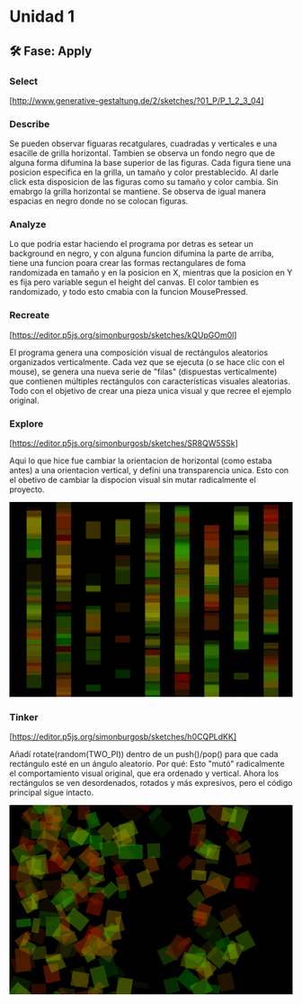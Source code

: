 # Unidad 1

## 🛠 Fase: Apply

### Select 

[http://www.generative-gestaltung.de/2/sketches/?01_P/P_1_2_3_04] 

### Describe

Se pueden observar figuaras recatgulares, cuadradas y verticales e una esacille de grilla horizontal. Tambien se observa un fondo negro que de alguna forma difumina la base superior de las figuras. Cada figura tiene una posicion especifica en la grilla, un tamaño y color prestablecido. Al darle click esta disposicion de las figuras como su tamaño y color cambia. Sin emabrgo la grilla horizontal se mantiene. Se observa de igual manera espacias en negro donde no se colocan figuras. 

### Analyze 

Lo que podria estar haciendo el programa por detras es setear un background en negro, y con alguna funcion difumina la parte de arriba, tiene una funcion poara crear las formas rectangulares de foma randomizada en tamaño y en la posicion en X, mientras que la posicion en Y es fija pero variable segun el height del canvas. El color tambien es randomizado, y todo esto cmabia con la funcion MousePressed. 

### Recreate

[https://editor.p5js.org/simonburgosb/sketches/kQUpGOm0l]

El programa genera una composición visual de rectángulos aleatorios organizados verticalmente. Cada vez que se ejecuta (o se hace clic con el mouse), se genera una nueva serie de "filas" (dispuestas verticalmente) que contienen múltiples rectángulos con características visuales aleatorias. Todo con el objetivo de crear una pieza unica visual y que recree el ejemplo original. 

### Explore 
[https://editor.p5js.org/simonburgosb/sketches/SR8QW5SSk]

Aqui lo que hice fue cambiar la orientacion de horizontal (como estaba antes) a una orientacion vertical, y defini una transparencia unica. Esto con el obetivo de cambiar la dispocion visual sin mutar radicalmente el proyecto. 

![](./act5.png)

### Tinker
[https://editor.p5js.org/simonburgosb/sketches/h0CQPLdKK]

Añadí rotate(random(TWO_PI)) dentro de un push()/pop() para que cada rectángulo esté en un ángulo aleatorio.
Por qué: Esto "mutó" radicalmente el comportamiento visual original, que era ordenado y vertical. Ahora los rectángulos se ven desordenados, rotados y más expresivos, pero el código principal sigue intacto.

![](./act51.png)

